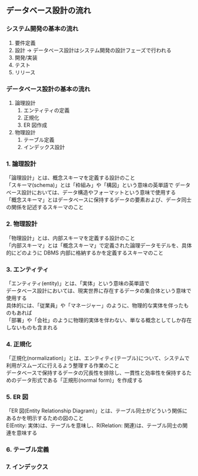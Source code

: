 ## データベース設計の流れ

### システム開発の基本の流れ
  1. 要件定義
  2. 設計 -> データベース設計はシステム開発の設計フェーズで行われる
  3. 開発/実装
  4. テスト
  5. リリース

### データベース設計の基本の流れ  
  1. 論理設計
      1. エンティティの定義
      2. 正規化
      3. ER 図作成
  2. 物理設計
      1. テーブル定義
      2. インデックス設計

### 1. 論理設計
「論理設計」とは、概念スキーマを定義する設計のこと  
「スキーマ(schema)」とは「枠組み」や「構図」という意味の英単語で
データベース設計においては、データ構造やフォーマットという意味で使用する    
「概念スキーマ」とはデータベースに保持するデータの要素および、データ同士の関係を記述するスキーマのこと   

### 2. 物理設計
「物理設計」とは、内部スキーマを定義する設計のこと  
「内部スキーマ」とは「概念スキーマ」で定義された論理データモデルを、具体的にどのように DBMS 内部に格納するかを定義するスキーマのこと  

### 3. エンティティ
「エンティティ(entity)」とは、「実体」という意味の英単語で  
データベース設計においては、現実世界に存在するデータの集合体という意味で使用する  
具体的には、「従業員」や「マネージャー」のように、物理的な実体を伴ったものもあれば  
「部署」や「会社」のように物理的実体を伴わない、単なる概念としてしか存在しないものも含まれる  

### 4. 正規化
「正規化(normalization)」とは、エンティティ(テーブル)について、システムで利用がスムーズに行えるよう整理する作業のこと  
データベースで保持するデータの冗長性を排除し、一貫性と効率性を保持するためのデータ形式である「正規形(normal form)」を作成する  

### 5. ER 図
「ER 図(Entity Relationship Diagram)」とは、テーブル同士がどういう関係にあるかを明示するための図のこと  
E(Entity: 実体)は、テーブルを意味し、R(Relation: 関連)は、テーブル同士の関連を意味する  

### 6. テーブル定義


### 7. インデックス


